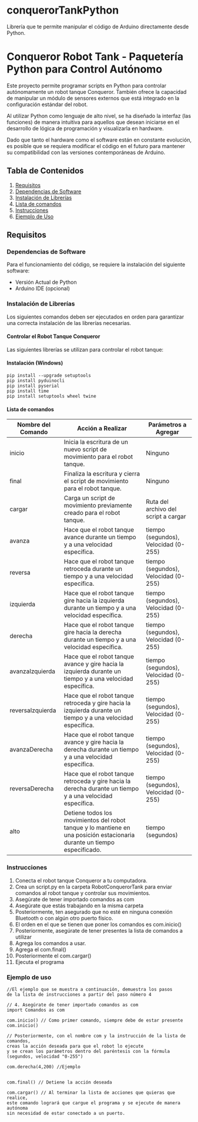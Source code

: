 # conquerorTankPython
Librería que te permite manipular el código de Arduino directamente desde Python. 
# Conqueror Robot Tank - Paquetería Python para Control Autónomo

Este proyecto permite programar scripts en Python para controlar autónomamente un robot tanque Conqueror. También ofrece la capacidad de manipular un módulo de sensores externos que está integrado en la configuración estándar del robot.

Al utilizar Python como lenguaje de alto nivel, se ha diseñado la interfaz (las funciones) de manera intuitiva para aquellos que desean iniciarse en el desarrollo de lógica de programación y visualizarla en hardware.

Dado que tanto el hardware como el software están en constante evolución, es posible que se requiera modificar el código en el futuro para mantener su compatibilidad con las versiones contemporáneas de Arduino.

## Tabla de Contenidos

1. [Requisitos](#requisitos)
2. [Dependencias de Software](#dependencias-de-software)
3. [Instalación de Librerías](#instalación-de-librerías)
4. [Lista de comandos](#lista-de-comandos)
5. [Instrucciones](#instrucciones)
6. [Ejemplo de Uso](#ejemplo-de-uso)

## Requisitos

### Dependencias de Software

Para el funcionamiento del código, se requiere la instalación del siguiente software:

- Versión Actual de Python
- Arduino IDE (opcional)

### Instalación de Librerías

Los siguientes comandos deben ser ejecutados en orden para garantizar una correcta instalación de las librerías necesarias.

#### Controlar el Robot Tanque Conqueror

Las siguientes librerías se utilizan para controlar el robot tanque:

#### Instalación (Windows)
```
pip install --upgrade setuptools
pip install pyduinocli
pip install pyserial
pip install time
pip install setuptools wheel twine
```
#### Lista de comandos 
| Nombre del Comando | Acción a Realizar                           | Parámetros a Agregar                            |
|--------------------|---------------------------------------------|-------------------------------------------------|
| inicio             | Inicia la escritura de un nuevo script de movimiento para el robot tanque. | Ninguno                                         |
| final              | Finaliza la escritura y cierra el script de movimiento para el robot tanque. | Ninguno                                         |
| cargar             | Carga un script de movimiento previamente creado para el robot tanque. | Ruta del archivo del script a cargar           |
| avanza             | Hace que el robot tanque avance durante un tiempo y a una velocidad específica. | tiempo (segundos), Velocidad (0-255)           |
| reversa            | Hace que el robot tanque retroceda durante un tiempo y a una velocidad específica. | tiempo (segundos), Velocidad (0-255)           |
| izquierda          | Hace que el robot tanque gire hacia la izquierda durante un tiempo y a una velocidad específica. | tiempo (segundos), Velocidad (0-255)           |
| derecha            | Hace que el robot tanque gire hacia la derecha durante un tiempo y a una velocidad específica. | tiempo (segundos), Velocidad (0-255)           |
| avanzaIzquierda    | Hace que el robot tanque avance y gire hacia la izquierda durante un tiempo y a una velocidad específica. | tiempo (segundos), Velocidad (0-255)           |
| reversaIzquierda   | Hace que el robot tanque retroceda y gire hacia la izquierda durante un tiempo y a una velocidad específica. | tiempo (segundos), Velocidad (0-255)           |
| avanzaDerecha      | Hace que el robot tanque avance y gire hacia la derecha durante un tiempo y a una velocidad específica. | tiempo (segundos), Velocidad (0-255)           |
| reversaDerecha     | Hace que el robot tanque retroceda y gire hacia la derecha durante un tiempo y a una velocidad específica. | tiempo (segundos), Velocidad (0-255)           |
| alto               | Detiene todos los movimientos del robot tanque y lo mantiene en una posición estacionaria durante un tiempo especificado. | tiempo (segundos)                               |


### Instrucciones
  1. Conecta el robot tanque Conqueror a tu computadora.
  3. Crea un script.py en la carpeta RobotConquerorTank para enviar comandos al robot tanque y controlar sus movimientos.
  4. Asegúrate de tener importado comandos as com
  5. Asegúrate que estás trabajando en la misma carpeta
  6. Posteriormente, ten asegurado que no esté en ninguna conexión Bluetooth o con algún otro puerto físico.
  7. El orden en el que se tienen que poner los comandos es com.inicio()
  8. Posteriormente, asegúrate de tener presentes la lista de comandos a utilizar
  9. Agrega los comandos a usar.
  10. Agrega el com.final()
  11. Posteriormente el com.cargar()
  12. Ejecuta el programa

### Ejemplo de uso
```
//El ejemplo que se muestra a continuación, demuestra los pasos
de la lista de instrucciones a partir del paso número 4

// 4. Asegúrate de tener importado comandos as com
import Comandos as com

com.inicio() // Como primer comando, siempre debe de estar presente com.inicio()

// Posteriormente, con el nombre com y la instrucción de la lista de comandos,
creas la acción deseada para que el robot lo ejecute
y se crean los parámetros dentro del paréntesis con la fórmula (segundos, velocidad "0-255")

com.derecha(4,200) //Ejemplo


com.final() // Detiene la acción deseada

com.cargar() // Al terminar la lista de acciones que quieras que realice,
este comando logrará que cargue el programa y se ejecute de manera autónoma
sin necesidad de estar conectado a un puerto.
```
